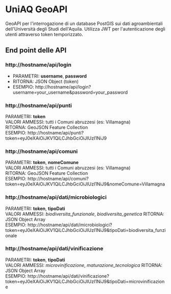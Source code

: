 # UniAQ GeoAPI
GeoAPI per l'interrogazione di un database PostGIS sui dati agroambientali dell'Università degli Studi dell'Aquila.
Utilizza JWT per l'autenticazione degli utenti attraverso token temporizzato.

## End point delle API

### http://hostname/api/login
<ul>
    <li>PARAMETRI: <strong>username</strong>, <strong>password</strong></li>
    <li>RITORNA: JSON Object (token)</li>
    <li>ESEMPIO: http://hostname/api/login?username=your_username&password=your_password</li>
</ul>

### http://hostname/api/punti
PARAMETRI: <strong>token</strong></br>
VALORI AMMESSI: tutti i Comuni abruzzesi (es: Villamagna)</br>
RITORNA: GeoJSON Feature Collection</br>
ESEMPIO: http://hostname/api/punti?token=eyJ0eXAiOiJKV1QiLCJhbGciOiJIUzI1NiJ9

### http://hostname/api/comuni
PARAMETRI: <strong>token</strong>, <strong>nomeComune</strong></br>
VALORI AMMESSI: tutti i Comuni abruzzesi (es: Villamagna)</br>
RITORNA: GeoJSON Feature Collection</br>
ESEMPIO: http://hostname/api/comuni?token=eyJ0eXAiOiJKV1QiLCJhbGciOiJIUzI1NiJ9&nomeComune=Villamagna

### http://hostname/api/dati/microbiologici
PARAMETRI: <strong>token</strong>, <strong>tipoDati</strong></br>
VALORI AMMESSI: <i>biodiversita_funzionale</i>, <i>biodiversita_genetica</i>
RITORNA: JSON Object Array</br>
ESEMPIO: http://hostname/api/dati/microbiologici?token=eyJ0eXAiOiJKV1QiLCJhbGciOiJIUzI1NiJ9&tipoDati=biodiversita_funzionale

### http://hostname/api/dati/vinificazione
PARAMETRI: <strong>token</strong>, <strong>tipoDati</strong></br>
VALORI AMMESSI: <i>microvinificazione</i>, <i>maturazione_tecnologica</i>
RITORNA: JSON Object Array</br>
ESEMPIO: http://hostname/api/dati/vinificazione?token=eyJ0eXAiOiJKV1QiLCJhbGciOiJIUzI1NiJ9&tipoDati=microvinificazione


